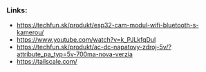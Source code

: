 ### Links:
- https://techfun.sk/produkt/esp32-cam-modul-wifi-bluetooth-s-kamerou/
- https://www.youtube.com/watch?v=k_PJLkfqDuI
- https://techfun.sk/produkt/ac-dc-napatovy-zdroj-5v/?attribute_pa_typ=5v-700ma-nova-verzia
- https://tailscale.com/
